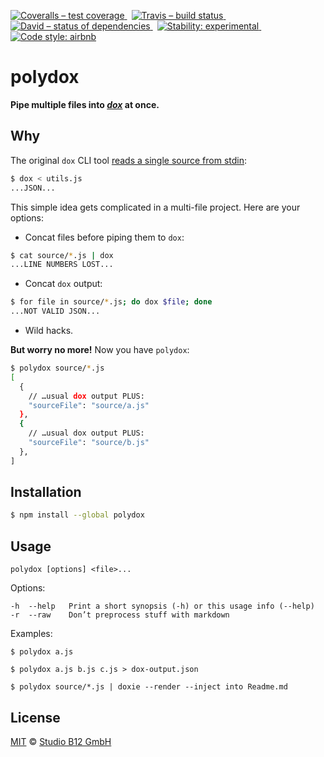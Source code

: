 [![Coveralls – test coverage
](https://img.shields.io/coveralls/studio-b12/polydox.svg?style=flat-square)
](https://coveralls.io/r/studio-b12/polydox)
 [![Travis – build status
](https://img.shields.io/travis/studio-b12/polydox/master.svg?style=flat-square)
](https://travis-ci.org/studio-b12/polydox)
 [![David – status of dependencies
](https://img.shields.io/david/studio-b12/polydox.svg?style=flat-square)
](https://david-dm.org/studio-b12/polydox)
 [![Stability: experimental
](https://img.shields.io/badge/stability-experimental-yellow.svg?style=flat-square)
](https://nodejs.org/api/documentation.html#documentation_stability_index)
 [![Code style: airbnb
](https://img.shields.io/badge/code%20style-airbnb-blue.svg?style=flat-square)
](https://github.com/airbnb/javascript)




polydox
===

**Pipe multiple files into *[dox][]* at once.**

[dox]:  http://npm.im/dox




Why
---

The original `dox` CLI tool [reads a single source from stdin][]:

```sh
$ dox < utils.js
...JSON...
```

This simple idea gets complicated in a multi-file project. Here are your options:

* Concat files before piping them to `dox`:

```sh
$ cat source/*.js | dox
...LINE NUMBERS LOST...
```

* Concat `dox` output:

```sh
$ for file in source/*.js; do dox $file; done
...NOT VALID JSON...
```

* Wild hacks.

**But worry no more!** Now you have `polydox`:

```sh
$ polydox source/*.js
[
  {
    // …usual dox output PLUS:
    "sourceFile": "source/a.js"
  },
  {
    // …usual dox output PLUS:
    "sourceFile": "source/b.js"
  },
]
```

[reads a single source from stdin]:  https://github.com/tj/dox/tree/934b22c#usage-examples




Installation
------------

```sh
$ npm install --global polydox
```




Usage
-----

    polydox [options] <file>...


  Options:

    -h  --help   Print a short synopsis (-h) or this usage info (--help)
    -r  --raw    Don’t preprocess stuff with markdown


  Examples:

    $ polydox a.js

    $ polydox a.js b.js c.js > dox-output.json

    $ polydox source/*.js | doxie --render --inject into Readme.md





License
-------

[MIT][] © [Studio B12 GmbH][]

[MIT]:              ./License.md
[Studio B12 GmbH]:  http://studio-b12.de
